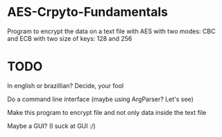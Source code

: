 # AES-Crpyto-Fundamentals
Program to encrypt the data on a text file with AES with two modes: CBC and ECB with two size of keys: 128 and 256

# TODO
In english or brazillian? Decide, your fool

Do a command line interface (maybe using ArgParser? Let's see)

Make this program to encrypt file and not only data inside the text file

Maybe a GUI? (I suck at GUI :/)
